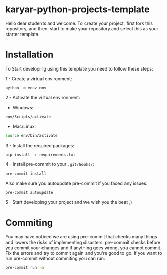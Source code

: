 # karyar-python-projects-template

Hello dear students and welcome.
To create your project, first fork this repository, and then,
start to make your repository and select this as your starter template.


# Installation

To Start developing using this template you need to follow these steps:

1 - Create a virtual environment:

```bash
python -m venv env
```

2 - Activate the virtual environment:

- Windows:

```bash
env/Scripts/activate
```

- Mac/Linux:

```bash
source env/bin/activate
```

3 - Install the required packages:

```bash
pip install -r requirements.txt
```

4 - Install pre-commit to your `.git/hooks/`:
```bash
pre-commit install
```

Also make sure you autoupdate pre-commit if you faced any issues:
```bash
pre-commit autoupdate
```


5 - Start developing your project and we wish you the best ;)


# Commiting
You may have noticed we are using pre-commit that checks many things
and lowers the risks of implementing disasters.
pre-commit checks before you commit your changes
and if anything goes wrong, you cannot commit.
Fix the errors and try to commit again and you're good to go.
If you want to run pre-commit without commiting you can run:
```bash
pre-commit run -a
```
